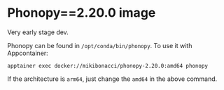 # Phonopy==2.20.0 image

Very early stage dev.

Phonopy can be found in `/opt/conda/bin/phonopy`. 
To use it with Appcontainer:

```shell
apptainer exec docker://mikibonacci/phonopy-2.20.0:amd64 phonopy
```

If the architecture is `arm64`, just change the `amd64` in the above command.